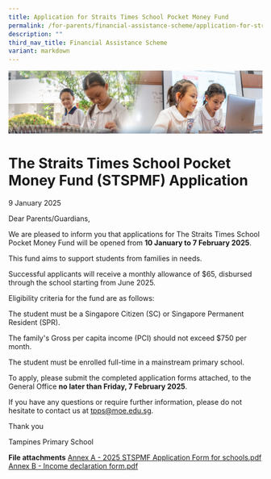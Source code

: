 ```yaml
---
title: Application for Straits Times School Pocket Money Fund
permalink: /for-parents/financial-assistance-scheme/application-for-straits-times-school-pocket-money-fund/
description: ""
third_nav_title: Financial Assistance Scheme
variant: markdown
---
```

![](/images/ForParents.jpg)

# The Straits Times School Pocket Money Fund (STSPMF) Application
9 January 2025

Dear Parents/Guardians,

We are pleased to inform you that applications for The Straits Times School Pocket Money Fund will be opened from **10 January to 7 February 2025**.

This fund aims to support students from families in needs.

Successful applicants will receive a monthly allowance of $65, disbursed through the school starting from June 2025.

Eligibility criteria for the fund are as follows:

The student must be a Singapore Citizen (SC) or Singapore Permanent Resident (SPR).

The family's Gross per capita income (PCI) should not exceed $750 per month.

The student must be enrolled full-time in a mainstream primary school.

To apply, please submit the completed application forms attached, to the General Office **no later than Friday, 7 February 2025**.

If you have any questions or require further information, please do not hesitate to contact us at tpps@moe.edu.sg.

Thank you

Tampines Primary School

**File attachments**
[Annex A - 2025 STSPMF Application Form for schools.pdf](/files/2025/Annex_A___2025_STSPMF_Application_Form_for_schools.pdf)
[Annex B - Income declaration form.pdf](/files/2025/Annex_B___Income_declaration_form.pdf)